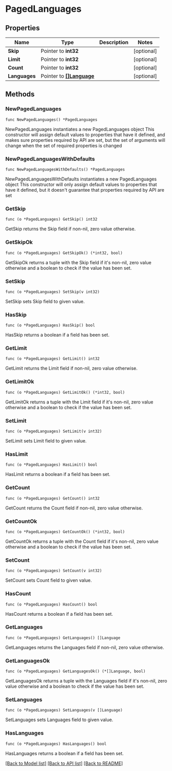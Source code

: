 # PagedLanguages

## Properties

Name | Type | Description | Notes
------------ | ------------- | ------------- | -------------
**Skip** | Pointer to **int32** |  | [optional] 
**Limit** | Pointer to **int32** |  | [optional] 
**Count** | Pointer to **int32** |  | [optional] 
**Languages** | Pointer to [**[]Language**](Language.md) |  | [optional] 

## Methods

### NewPagedLanguages

`func NewPagedLanguages() *PagedLanguages`

NewPagedLanguages instantiates a new PagedLanguages object
This constructor will assign default values to properties that have it defined,
and makes sure properties required by API are set, but the set of arguments
will change when the set of required properties is changed

### NewPagedLanguagesWithDefaults

`func NewPagedLanguagesWithDefaults() *PagedLanguages`

NewPagedLanguagesWithDefaults instantiates a new PagedLanguages object
This constructor will only assign default values to properties that have it defined,
but it doesn't guarantee that properties required by API are set

### GetSkip

`func (o *PagedLanguages) GetSkip() int32`

GetSkip returns the Skip field if non-nil, zero value otherwise.

### GetSkipOk

`func (o *PagedLanguages) GetSkipOk() (*int32, bool)`

GetSkipOk returns a tuple with the Skip field if it's non-nil, zero value otherwise
and a boolean to check if the value has been set.

### SetSkip

`func (o *PagedLanguages) SetSkip(v int32)`

SetSkip sets Skip field to given value.

### HasSkip

`func (o *PagedLanguages) HasSkip() bool`

HasSkip returns a boolean if a field has been set.

### GetLimit

`func (o *PagedLanguages) GetLimit() int32`

GetLimit returns the Limit field if non-nil, zero value otherwise.

### GetLimitOk

`func (o *PagedLanguages) GetLimitOk() (*int32, bool)`

GetLimitOk returns a tuple with the Limit field if it's non-nil, zero value otherwise
and a boolean to check if the value has been set.

### SetLimit

`func (o *PagedLanguages) SetLimit(v int32)`

SetLimit sets Limit field to given value.

### HasLimit

`func (o *PagedLanguages) HasLimit() bool`

HasLimit returns a boolean if a field has been set.

### GetCount

`func (o *PagedLanguages) GetCount() int32`

GetCount returns the Count field if non-nil, zero value otherwise.

### GetCountOk

`func (o *PagedLanguages) GetCountOk() (*int32, bool)`

GetCountOk returns a tuple with the Count field if it's non-nil, zero value otherwise
and a boolean to check if the value has been set.

### SetCount

`func (o *PagedLanguages) SetCount(v int32)`

SetCount sets Count field to given value.

### HasCount

`func (o *PagedLanguages) HasCount() bool`

HasCount returns a boolean if a field has been set.

### GetLanguages

`func (o *PagedLanguages) GetLanguages() []Language`

GetLanguages returns the Languages field if non-nil, zero value otherwise.

### GetLanguagesOk

`func (o *PagedLanguages) GetLanguagesOk() (*[]Language, bool)`

GetLanguagesOk returns a tuple with the Languages field if it's non-nil, zero value otherwise
and a boolean to check if the value has been set.

### SetLanguages

`func (o *PagedLanguages) SetLanguages(v []Language)`

SetLanguages sets Languages field to given value.

### HasLanguages

`func (o *PagedLanguages) HasLanguages() bool`

HasLanguages returns a boolean if a field has been set.


[[Back to Model list]](../README.md#documentation-for-models) [[Back to API list]](../README.md#documentation-for-api-endpoints) [[Back to README]](../README.md)


